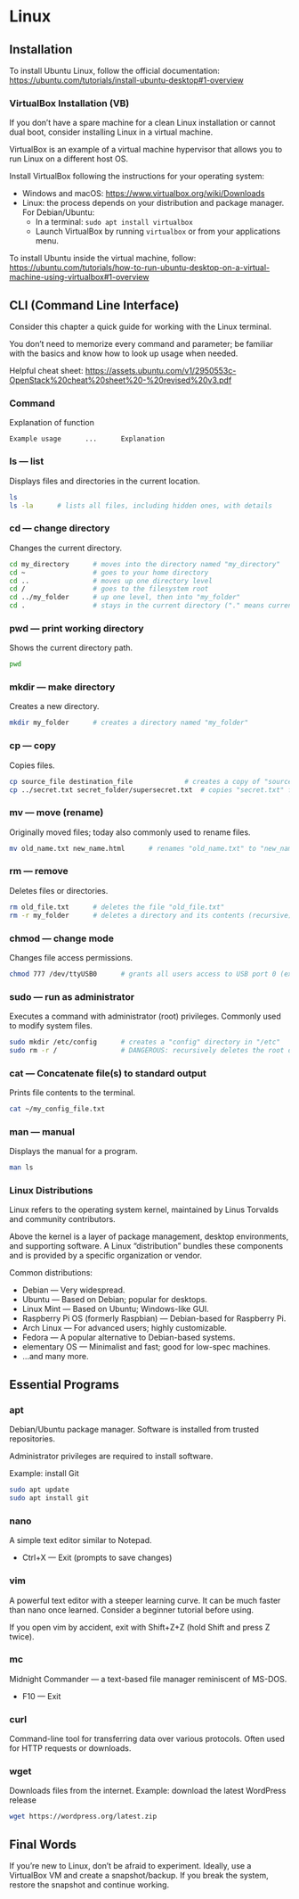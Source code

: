 # Linux

## Installation

To install Ubuntu Linux, follow the official documentation: https://ubuntu.com/tutorials/install-ubuntu-desktop#1-overview

### VirtualBox Installation (VB)

If you don’t have a spare machine for a clean Linux installation or cannot dual boot, consider installing Linux in a virtual machine.

VirtualBox is an example of a virtual machine hypervisor that allows you to run Linux on a different host OS.

Install VirtualBox following the instructions for your operating system:
- Windows and macOS: https://www.virtualbox.org/wiki/Downloads
- Linux: the process depends on your distribution and package manager. For Debian/Ubuntu:
  - In a terminal: `sudo apt install virtualbox`
  - Launch VirtualBox by running `virtualbox` or from your applications menu.

To install Ubuntu inside the virtual machine, follow: https://ubuntu.com/tutorials/how-to-run-ubuntu-desktop-on-a-virtual-machine-using-virtualbox#1-overview

## CLI (Command Line Interface)

Consider this chapter a quick guide for working with the Linux terminal.

You don’t need to memorize every command and parameter; be familiar with the basics and know how to look up usage when needed.

Helpful cheat sheet: https://assets.ubuntu.com/v1/2950553c-OpenStack%20cheat%20sheet%20-%20revised%20v3.pdf

### Command
Explanation of function
```
Example usage      ...      Explanation
```

### ls — list
Displays files and directories in the current location.
```bash
ls
ls -la      # lists all files, including hidden ones, with details
```

### cd — change directory
Changes the current directory.
```bash
cd my_directory      # moves into the directory named "my_directory"
cd ~                 # goes to your home directory
cd ..                # moves up one directory level
cd /                 # goes to the filesystem root
cd ../my_folder      # up one level, then into "my_folder"
cd .                 # stays in the current directory ("." means current directory)
```

### pwd — print working directory
Shows the current directory path.
```bash
pwd
```

### mkdir — make directory
Creates a new directory.
```bash
mkdir my_folder      # creates a directory named "my_folder"
```

### cp — copy
Copies files.
```bash
cp source_file destination_file             # creates a copy of "source_file" named "destination_file"
cp ../secret.txt secret_folder/supersecret.txt  # copies "secret.txt" from the parent directory to "secret_folder" as "supersecret.txt"
```

### mv — move (rename)
Originally moved files; today also commonly used to rename files.
```bash
mv old_name.txt new_name.html      # renames "old_name.txt" to "new_name.html"
```

### rm — remove
Deletes files or directories.
```bash
rm old_file.txt      # deletes the file "old_file.txt"
rm -r my_folder      # deletes a directory and its contents (recursive)
```

### chmod — change mode
Changes file access permissions.
```bash
chmod 777 /dev/ttyUSB0      # grants all users access to USB port 0 (example)
```

### sudo — run as administrator
Executes a command with administrator (root) privileges. Commonly used to modify system files.
```bash
sudo mkdir /etc/config      # creates a "config" directory in "/etc"
sudo rm -r /                # DANGEROUS: recursively deletes the root directory (destroys the system)
```

### cat — Concatenate file(s) to standard output
Prints file contents to the terminal.
```bash
cat ~/my_config_file.txt
```

### man — manual
Displays the manual for a program.
```bash
man ls
```

### Linux Distributions

Linux refers to the operating system kernel, maintained by Linus Torvalds and community contributors.

Above the kernel is a layer of package management, desktop environments, and supporting software. A Linux “distribution” bundles these components and is provided by a specific organization or vendor.

Common distributions:
- Debian — Very widespread.
- Ubuntu — Based on Debian; popular for desktops.
- Linux Mint — Based on Ubuntu; Windows-like GUI.
- Raspberry Pi OS (formerly Raspbian) — Debian-based for Raspberry Pi.
- Arch Linux — For advanced users; highly customizable.
- Fedora — A popular alternative to Debian-based systems.
- elementary OS — Minimalist and fast; good for low-spec machines.
- …and many more.

## Essential Programs

### apt
Debian/Ubuntu package manager. Software is installed from trusted repositories.

Administrator privileges are required to install software.

Example: install Git
```bash
sudo apt update
sudo apt install git
```

### nano
A simple text editor similar to Notepad.
- Ctrl+X — Exit (prompts to save changes)

### vim
A powerful text editor with a steeper learning curve. It can be much faster than nano once learned. Consider a beginner tutorial before using.

If you open vim by accident, exit with Shift+Z+Z (hold Shift and press Z twice).

### mc
Midnight Commander — a text-based file manager reminiscent of MS-DOS.
- F10 — Exit

### curl
Command-line tool for transferring data over various protocols. Often used for HTTP requests or downloads.

### wget
Downloads files from the internet.
Example: download the latest WordPress release
```bash
wget https://wordpress.org/latest.zip
```

## Final Words
If you’re new to Linux, don’t be afraid to experiment. Ideally, use a VirtualBox VM and create a snapshot/backup. If you break the system, restore the snapshot and continue working.